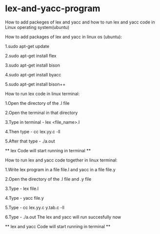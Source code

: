 # lex-and-yacc-program
How to add packeges of lex and yacc and how to run lex and yacc code in Linux operating system(ubuntu)

How to add packages of lex and yacc in linux os (ubuntu):

1.sudo apt-get update

2.sudo apt-get install flex

3.sudo apt-get install bison

4.sudo apt-get install byacc

5.sudo apt-get install bison++


How to run lex code in linux terminal:

1.Open the directory of the .l file

2.Open the terminal in that directory

3.Type in terminal - lex <file_name>.l

4.Then type - cc lex.yy.c -ll

5.After that type - ./a.out

** lex Code will start running in terminal **


How to run lex and yacc code together in linux terminal:

1.Write lex program in a file file.l and yacc in a file file.y

2.Open the directory of the .l file and .y file

3.Type - lex file.l 

4.Type - yacc file.y 

5.Type - cc lex.yy.c y.tab.c -ll 

6.Type - ./a.out The lex and yacc will run succesfully now

** lex and yacc Code will start running in terminal **

